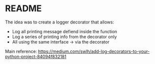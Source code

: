# README

The idea was to create a logger decorator that allows:
- Log all printing message defiend inside the function
- Log a series of printing info from the decorator only
- All using the same interface -> via the decorator

Main reference: https://medium.com/swlh/add-log-decorators-to-your-python-project-84094f832181

